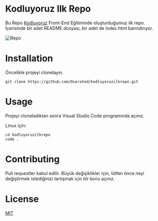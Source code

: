 # Kodluyoruz Ilk Repo
Bu Repo [Kodluyoruz]() Front-End Eğitiminde oluşturduğumuz ilk repo. İçerisinde bir adet README dosyası, bir adet de index.html barındırıyor.

![Repo](img/screenshot.png)


# Installation

Öncelikle projeyi clonelayın.

```
git clone https://github.com/Overated/kodluyoruzilkrepo.git

```

# Usage
Projeyi cloneladıktan sonra Visual Studio Code programında açınız.

Linux için: 

```
cd kodluyoruzilkrepo
code .
```

# Contributing

Pull requestler kabul edilir. Büyük değişiklikler için, lütfen önce neyi değiştirmek istediğinizi tartışmak için bir konu açınız.

# License

[MIT]()


[def]: https://gyazo.com/9c69dcdab47bd02d01d374c9c3070122